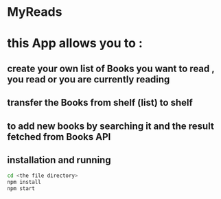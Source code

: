 # MyReads

# this App allows you to :
## create your own list of Books you want to read , you read or you are currently reading
## transfer the Books from shelf (list) to shelf
## to add new books by searching it and the result fetched from Books API

## installation and running
```bash
cd <the file directory>
npm install
npm start
